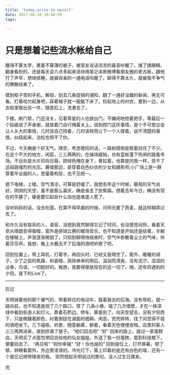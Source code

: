 ```yaml
---
title: 'today,write to myself'
date: 2017-06-18 10:40:59
tags: 

---
```


# 只是想着记些流水帐给自己

醒得不算太早，裹着不算薄的被子，被室友说话浓浓的鼻音吵醒了。揉了揉眼睛，翻身看到的，还是每天会六点多起来坚持用笔记本刷微博看朋友圈的老古板，跟他打了声早，想继续睡，就被母亲的一通电话叫醒了。聊得不算太久，就被我不争气的懒散结束了。

摸到柜子旁的手机，解锁，划去几条促销的通知，翻了一通好没趣的新闻，再无可看。打着哈欠起身吧，踩着梯子就一股脑下床了。捡起地上的衬衣，塞到一边，从衣柜里取出另一件，随意扣上，洗漱去了。

下楼，刷门禁，门还没关，见着零星的人也欲出门，不嫌闲地控着把手，等最后一个姑娘说了声谢谢，就放着门自行掩着关上。说到控门这件事情，是个不可思议会让人头大的事情，几时该自己控着，几时该转而让下一个人撑着，说不清楚的事情，纠结起来，泊松也帮不了你。

不过，今天确是个好天气。晴空，考虑艳阳的话，一路树荫倒是帮着挡住了不少。在这个不大的地方，闲逛，三三两两的，在操场摆拍，也有蓝帐篷下热闹的跳蚤市场。不远处是大片的向日葵，把绿色掩在身下，耷拉着，也算是同我一样，受不了这段路强烈的光压。藤墙那边，是穿着白色纱衣的少女和摄影师;小广场上是一群穿着毕业服的人，思量着构型，也不见统一。

摁下电梯，上楼。空气清凉，可算是舒缓了。我想去年这个时候，磬苑的天气尚好，阴阴的天空，虽不是那么喜庆，确是省去了些焦躁。想着去年今日，确没有现在的平静了，硬是要忆起些什么怕也是难遂人愿了。

没听妈妈的话，没去吃面，在算不得早晨的时候，问师兄要了燕麦，就这样糊弄过去了。

和许久没有联系的人，语音，没想到竟然聊得忘记了时间，也没感觉闷热，看着天空从晴朗变得昏暗，窗外是排球比赛的暖场音乐，也不知道是开始还是结束。半躺在楼梯上，声音逐渐微弱了，只知到聊得快结束时，空气中弥散着尘土的气味，伴着莎莎声。我想，晚上大概去不了后海的酒吧听歌了吧。

回到位置上，带上耳机，打着字。再回头时，已经又是晴空了。窗外，暖暖的调子，少了之前的焦躁，和昏暗，简简单单的雨后，温润而清爽，没有泥泞，湿湿的淡香，鸟语，一切挺好的。我想，我要得便是现在的这一切了。哦，还有将遇到的夕阳，夜下的Live了。

-------------------------------------------------------------------------------

后记

天明骑着他的那个骚气的、带着碎花的电动车，载着我去的后海。没有导航，就一路向前。也不知道是拐了几个路口，穿了 几条小巷，碰了几次墙壁，才在一抹深绿中看到些游人和灯火。靠着石桥边，停车，算是到了。向天空望去，没有夕阳西下，只是微醺着颜色，衬着倒挂在湖面的细柳。闲逛，兜兜转转，找了间觉得不错的酒吧坐下。几下碰瓶，听歌，随意躺着，聊着，看着天色慢慢变暗。店里的客人三三两两进来，直到挤满了屋子。
“咱们回去吧”
“好”
回来的路上，路过一家蛋糕店，天明买了点面包带回去给他的仙女姐姐，外送了我一份蛋糕，载到科技楼下，便要回去了。
“再见啦”
“祝你幸福”
“好！你也是的”
回到座位上，打开屏幕，顿了顿，转眼看窗外，外边黑漆漆的。冷光灯下，窗上印着的是还有白色的墙，还有一个是忘记顺带理发的我。
突然想起天明说过的那句，没人过生日理发。


完
